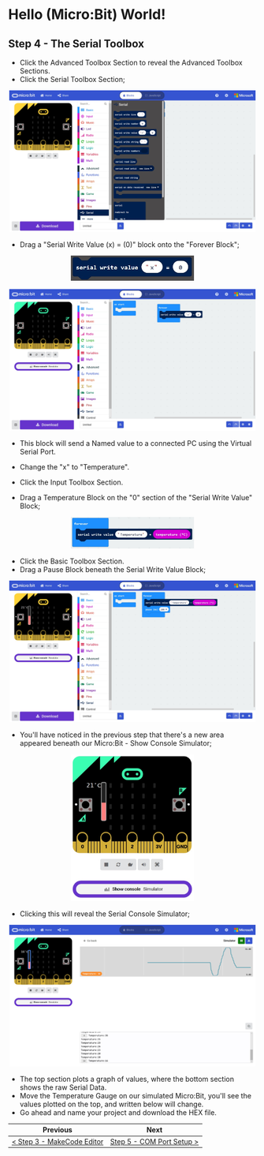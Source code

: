 # Hello (Micro:Bit) World! #

## Step 4 - The Serial Toolbox ##

- Click the Advanced Toolbox Section to reveal the Advanced Toolbox Sections.
- Click the Serial Toolbox Section;

<p align="center">
    <img src="images/4-serial-toolbox.jpg" width="500px" >
</p>

- Drag a "Serial Write Value (x) = (0)" block onto the "Forever Block";

<p align="center">
    <img src="images/4-serial-write-value-block.jpg" width="250px" >
</p>

<p align="center">
    <img src="images/4-serial-write-value-block-placed.jpg" width="500px" >
</p>

- This block will send a Named value to a connected PC using the Virtual Serial Port.

- Change the "x" to "Temperature".
- Click the Input Toolbox Section.
- Drag a Temperature Block on the "0" section of the "Serial Write Value" Block;

<p align="center">
    <img src="images/4-temperature-block-placed.jpg" width="250px" >
</p>

- Click the Basic Toolbox Section.
- Drag a Pause Block beneath the Serial Write Value Block;

<p align="center">
    <img src="images/4-pause-block-placed.jpg" width="500px" >
</p>

- You'll have noticed in the previous step that there's a new area appeared beneath our Micro:Bit - Show Console Simulator;

<p align="center">
    <img src="images/4-serial-console-show.jpg" width="250px" >
</p>

- Clicking this will reveal the Serial Console Simulator;

<p align="center">
    <img src="images/4-serial-console.jpg" width="500px" >
</p>

- The top section plots a graph of values, where the bottom section shows the raw Serial Data.
- Move the Temperature Gauge on our simulated Micro:Bit, you'll see the values plotted on the top, and written below will change.
- Go ahead and name your project and download the HEX file.

| Previous | Next |
| -------- | ---- |
| [< Step 3 - MakeCode Editor](3-makecode-editor.md) | [Step 5 - COM Port Setup >](5-com-port-setup.md) |